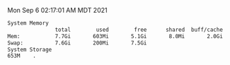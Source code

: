 Mon Sep  6 02:17:01 AM MDT 2021
```bash
System Memory
               total        used        free      shared  buff/cache   available
Mem:           7.7Gi       603Mi       5.1Gi       8.0Mi       2.0Gi       6.8Gi
Swap:          7.6Gi       200Mi       7.5Gi
System Storage
653M	.
```
```bash
